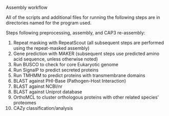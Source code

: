 Assembly workflow

All of the scripts and additional files for running the following steps are in directories named for the program used.

Steps following preprocessing, assembly, and CAP3 re-assembly:
1.	Repeat masking with RepeatScout (all subsequent steps are performed using the repeat-masked assembly)
2.	Gene prediction with MAKER (subsequent steps use predicted amino acid sequence, unless otherwise noted)
3.	Run BUSCO to check for core Eukaryotic genome
4.	Run SignalP to predict secreted proteins
5.	Run TMHMM to predict proteins with transmembrane domains
6.	BLAST against PHI-Base (Pathogen-Host Interaction)
7.	BLAST against NCBI/nr
8.	BLAST against Uniprot database
9.	OrthoMCL to cluster orthologous proteins with other related species’ proteomes
10. CAZy classification/analysis
